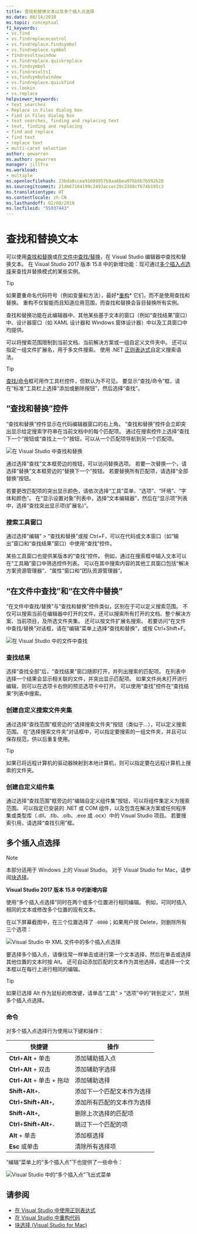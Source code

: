 ```yaml
---
title: 查找和替换文本以及多个插入点选择
ms.date: 08/14/2018
ms.topic: conceptual
f1_keywords:
- vs.find
- vs.findreplacecontrol
- vs.findreplace.findsymbol
- vs.findreplace.symbol
- findresultswindow
- vs.findreplace.quickreplace
- vs.findsymbol
- vs.findresults1
- vs,findsymbolwindow
- vs.findreplace.quickfind
- vs.lookin
- vs.replace
helpviewer_keywords:
- text searches
- Replace in Files dialog box
- Find in Files dialog box
- text searches, finding and replacing text
- text, finding and replacing
- find and replace
- find text
- replace text
- multi-caret selection
author: gewarren
ms.author: gewarren
manager: jillfra
ms.workload:
- multiple
ms.openlocfilehash: 23bda0ccea91089957b9aa6bea97bb5b7b592b20
ms.sourcegitcommit: 21d667104199c2493accec20c2388cf674b195c3
ms.translationtype: HT
ms.contentlocale: zh-CN
ms.lasthandoff: 02/08/2019
ms.locfileid: "55937443"
---
```

# <a name="find-and-replace-text"></a>查找和替换文本

可以使用[查找和替换](#find-and-replace-control)或[在文件中查找/替换](#find-in-files-and-replace-in-files)，在 Visual Studio 编辑器中查找和替换文本。 在 Visual Studio 2017 版本 15.8 中的新增功能：现可通过[多个插入点选择](#multi-caret-selection)来查找并替换模式的某些实例。

> [!TIP]
> 如果要重命名代码符号（例如变量和方法），最好*[重构](../ide/reference/rename.md)* 它们，而不是使用查找和替换。 重构不仅智能而且知道应用范围，而查找和替换会盲目替换所有实例。

查找和替换功能在此编辑器中、其他某些基于文本的窗口（例如“查找结果”窗口）中、设计器窗口（如 XAML 设计器和 Windows 窗体设计器）中以及工具窗口中均提供。

可以将搜索范围限制到当前文档、当前解决方案或一组自定义文件夹中。 还可以指定一组文件扩展名，用于多文件搜索。 使用 .NET [正则表达式](../ide/using-regular-expressions-in-visual-studio.md)自定义搜索语法。

> [!TIP]
> [查找/命令](../ide/find-command-box.md)框可用作工具栏控件，但默认为不可见。 要显示“查找/命令”框，请在“标准”工具栏上选择“添加或删除按钮”，然后选择“查找”。

## <a name="find-and-replace-control"></a>“查找和替换”控件

“查找和替换”控件显示在代码编辑器窗口的右上角。 “查找和替换”控件会立即突出显示给定搜索字符串在当前文档中的每个匹配项。 通过在搜索控件上选择“查找下一个”按钮或“查找上一个”按钮，可以从一个匹配项导航到另一个匹配项。

![在 Visual Studio 中查找和替换](media/find-and-replace-box.png)

通过选择“查找”文本框旁边的按钮，可以访问替换选项。 若要一次替换一个，请选择“替换”文本框旁边的“替换下一个”按钮。 若要替换所有匹配项，请选择“全部替换”按钮。

若要更改匹配项的突出显示颜色，请依次选择“工具”菜单、“选项”、“环境”、“字体和颜色”。 在“显示设置对象”列表中，选择“文本编辑器”，然后在“显示项”列表中，选择“查找突出显示项(扩展名)”。

### <a name="search-tool-windows"></a>搜索工具窗口

通过选择“编辑” > “查找和替换”或按 Ctrl+F，可以在代码或文本窗口（如“输出”窗口和“查找结果”窗口）中使用“查找”控件。

某些工具窗口也提供某版本的“查找”控件。 例如，通过在搜索框中输入文本可以在“工具箱”窗口中筛选控件列表。 可以在其中搜索内容的其他工具窗口包括“解决方案资源管理器”、“属性”窗口和“团队资源管理器”。

## <a name="find-in-files-and-replace-in-files"></a>“在文件中查找”和“在文件中替换”

“在文件中查找/替换”与“查找和替换”控件类似，区别在于可以定义搜索范围。 不仅可以搜索当前在编辑器中打开的文件，还可以搜索所有打开的文档、整个解决方案、当前项目，及所选文件夹集。 还可以按文件扩展名搜索。 若要访问“在文件中查找/替换”对话框，请在“编辑”菜单上选择“查找和替换”，或按 Ctrl+Shift+F。

![在 Visual Studio 中的文件中查找](media/find-in-files-box.png)

### <a name="find-results"></a>查找结果

选择“查找全部”后，“查找结果”窗口随即打开，并列出搜索的匹配项。 在列表中选择一个结果会显示相关联的文件，并突出显示匹配项。 如果文件尚未打开进行编辑，则可以在选项卡右侧的预览选项卡中打开。 可以使用“查找”控件在“查找结果”列表中搜索。

### <a name="create-custom-search-folder-sets"></a>创建自定义搜索文件夹集

通过选择“查找范围”框旁边的“选择搜索文件夹”按钮（类似于...），可以定义搜索范围。 在“选择搜索文件夹”对话框中，可以指定要搜索的一组文件夹，并且可以保存规范，供以后重复使用。

> [!TIP]
> 如果已将远程计算机的驱动器映射到本地计算机，则可以指定要在远程计算机上搜索的文件夹。

### <a name="create-custom-component-sets"></a>创建自定义组件集

通过选择“查找范围”框旁边的“编辑自定义组件集”按钮，可以将组件集定义为搜索范围。 可以指定已安装的 .NET 或 COM 组件，以及包含在解决方案或任何程序集或类型库（.dll、.tlb、.olb、.exe 或 .ocx）中的 Visual Studio 项目。 若要搜索引用，请选择“查找引用”框。

## <a name="multi-caret-selection"></a>多个插入点选择

> [!NOTE]
> 本部分适用于 Windows 上的 Visual Studio。 对于 Visual Studio for Mac，请参阅[块选择](/visualstudio/mac/block-selection)。

**Visual Studio 2017 版本 15.8 中的新增内容**

使用“多个插入点选择”同时在两个或多个位置进行相同编辑。 例如，可同时插入相同的文本或修改多个位置的现有文本。

在以下屏幕截图中，在三个位置选择了 `-0000`；如果用户按 Delete，则删除所有三个选项：

![Visual Studio 中 XML 文件中的多个插入点选择](media/multi-caret-selection.png)

要选择多个插入点，请像往常一样单击或进行第一个文本选择，然后在单击或选择其他位置的文本时按 Alt。 还可自动添加匹配的文本作为其他选择，或选择一个文本框以在每行上进行相同的编辑。

> [!TIP]
> 如果已选择 Alt 作为鼠标的修改键，请单击“工具” > “选项”中的“转到定义”，禁用多个插入点选择。

### <a name="commands"></a>命令

对多个插入点选择行为使用以下键和操作：

|快捷键|操作|
|-|-|
|**Ctrl**+**Alt** + 单击|添加辅助插入点|
|**Ctrl**+**Alt** + 双击|添加辅助字选择|
|**Ctrl**+**Alt** + 单击 + 拖动|添加辅助选择|
|**Shift**+**Alt**+**.**|添加下一个匹配文本作为选择|
|**Ctrl**+**Shift**+**Alt**+**,**|添加所有匹配的文本作为选择|
|**Shift**+**Alt**+**,**|删除上次选择的匹配项|
|**Ctrl**+**Shift**+**Alt**+**.**|跳过下一个匹配的项|
|**Alt** + 单击|添加框选择|
|**Esc** 或单击|清除所有选择项|

“编辑”菜单上的“多个插入点”下也提供了一些命令：

![Visual Studio 中的“多个插入点”飞出式菜单](media/edit-menu-multiple-carets.png)

## <a name="see-also"></a>请参阅

- [在 Visual Studio 中使用正则表达式](../ide/using-regular-expressions-in-visual-studio.md)
- [在 Visual Studio 中重构代码](../ide/refactoring-in-visual-studio.md)
- [块选择 (Visual Studio for Mac)](/visualstudio/mac/block-selection)